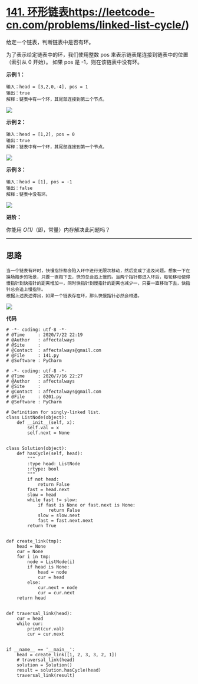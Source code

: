 # [141. 环形链表](https://leetcode-cn.com/problems/linked-list-cycle/)https://leetcode-cn.com/problems/linked-list-cycle/)

给定一个链表，判断链表中是否有环。

为了表示给定链表中的环，我们使用整数 pos 来表示链表尾连接到链表中的位置（索引从 0 开始）。 如果 pos 是 -1，则在该链表中没有环。

 

**示例 1：**

```
输入：head = [3,2,0,-4], pos = 1
输出：true
解释：链表中有一个环，其尾部连接到第二个节点。
```

![](https://assets.leetcode-cn.com/aliyun-lc-upload/uploads/2018/12/07/circularlinkedlist.png)

**示例 2：**

```
输入：head = [1,2], pos = 0
输出：true
解释：链表中有一个环，其尾部连接到第一个节点。
```

![](https://assets.leetcode-cn.com/aliyun-lc-upload/uploads/2018/12/07/circularlinkedlist_test2.png)

**示例 3：**

```
输入：head = [1], pos = -1
输出：false
解释：链表中没有环。
```

![](https://assets.leetcode-cn.com/aliyun-lc-upload/uploads/2018/12/07/circularlinkedlist_test3.png)

**进阶：**

你能用 *O(1)*（即，常量）内存解决此问题吗？

****



## **思路**

```
当一个链表有环时，快慢指针都会陷入环中进行无限次移动，然后变成了追及问题。想象一下在操场跑步的场景，只要一直跑下去，快的总会追上慢的。当两个指针都进入环后，每轮移动使得慢指针到快指针的距离增加一，同时快指针到慢指针的距离也减少一，只要一直移动下去，快指针总会追上慢指针。
根据上述表述得出，如果一个链表存在环，那么快慢指针必然会相遇。
```

![](https://pic.leetcode-cn.com/d1ac82780e5189d7d58406504c3b7b56c35165997bfbb4c325677af92ee2d483.gif)

**代码**

```
# -*- coding: utf-8 -*-
# @Time     : 2020/7/22 22:19
# @Author   : affectalways
# @Site     : 
# @Contact  : affectalways@gmail.com
# @File     : 141.py
# @Software : PyCharm 

# -*- coding: utf-8 -*-
# @Time     : 2020/7/16 22:27
# @Author   : affectalways
# @Site     :
# @Contact  : affectalways@gmail.com
# @File     : 0201.py
# @Software : PyCharm

# Definition for singly-linked list.
class ListNode(object):
    def __init__(self, x):
        self.val = x
        self.next = None


class Solution(object):
    def hasCycle(self, head):
        """
        :type head: ListNode
        :rtype: bool
        """
        if not head:
            return False
        fast = head.next
        slow = head
        while fast != slow:
            if fast is None or fast.next is None:
                return False
            slow = slow.next
            fast = fast.next.next
        return True


def create_link(tmp):
    head = None
    cur = None
    for i in tmp:
        node = ListNode(i)
        if head is None:
            head = node
            cur = head
        else:
            cur.next = node
            cur = cur.next
    return head


def traversal_link(head):
    cur = head
    while cur:
        print(cur.val)
        cur = cur.next


if __name__ == '__main__':
    head = create_link([1, 2, 3, 3, 2, 1])
    # traversal_link(head)
    solution = Solution()
    result = solution.hasCycle(head)
    traversal_link(result)

```

